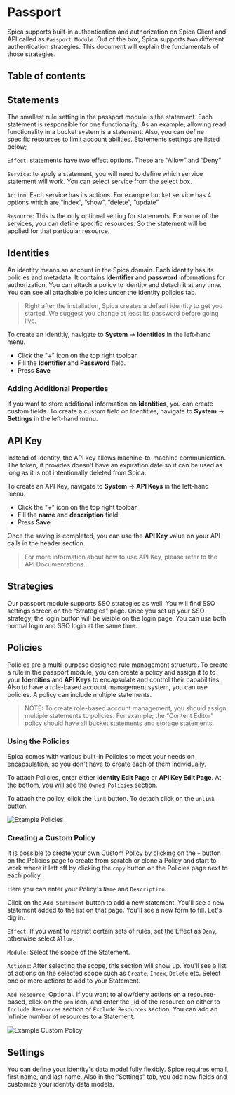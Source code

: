 # Passport

Spica supports built-in authentication and authorization on Spica Client and API called as `Passport Module`. Out of the box, Spica supports two different authentication strategies. This document will explain the fundamentals of those strategies.

## Table of contents

## Statements
The smallest rule setting in the passport module is the statement. Each statement is responsible for one functionality. As an example; allowing read functionality in a bucket system is a statement. Also, you can define specific resources to limit account abilities. Statements settings are listed below;

`Effect`: statements have two effect options. These are “Allow” and “Deny”

`Service`: to apply a statement, you will need to define which service statement will work. You can select service from the select box.

`Action`: Each service has its actions. For example bucket service has 4 options which are “index”, ”show”, ”delete”, ”update”

`Resource`: This is the only optional setting for statements. For some of the services, you can define specific resources. So the statement will be applied for that particular resource.

## Identities
An identity means an account in the Spica domain. Each identity has its policies and metadata. It contains **identifier** and **password** informations for authorization. You can attach a policy to identity and detach it at any time. You can see all attachable policies under the identity policies tab. 

> Right after the installation, Spica creates a default identity to get you started. We suggest you change at least its password before going live.

To create an Identitiy, navigate to **System** -> **Identities** in the left-hand menu.

- Click the "+" icon on the top right toolbar.
- Fill the **Identifier** and **Password** field.
- Press **Save**

### Adding Additional Properties

If you want to store additional information on **Identities**, you can create custom fields. To create a custom field on Identities, navigate to **System** -> **Settings** in the left-hand menu.

## API Key

Instead of Identity, the API key allows machine-to-machine communication. The token, it provides doesn't have an expiration date so it can be used as long as it is not intentionally deleted from Spica.

To create an API Key, navigate to **System** -> **API Keys** in the left-hand menu.

- Click the "+" icon on the top right toolbar.
- Fill the **name** and **description** field.
- Press **Save**

Once the saving is completed, you can use the **API Key** value on your API calls in the header section.

> For more information about how to use API Key, please refer to the API Documentations.

## Strategies
Our passport module supports SSO strategies as well. You will find SSO settings screen on the “Strategies” page. Once you set up your SSO strategy, the login button will be visible on the login page. You can use both normal login and SSO login at the same time.

## Policies


Policies are a multi-purpose designed rule management structure. To create a rule in the passport module, you can create a policy and assign it to to your **Identities** and **API Keys** to encapsulate and control their capabilities. Also to have a role-based account management system, you can use policies. A policy can include multiple statements. 

> NOTE: To create role-based account management, you should assign multiple statements to policies. For example; the “Content Editor” policy should have all bucket statements and storage statements.

### Using the Policies

Spica comes with various built-in Policies to meet your needs on encapsulation, so you don't have to create each of them individually.

To attach Policies, enter either **Identity Edit Page** or **API Key Edit Page**. At the bottom, you will see the `Owned Policies` section.

To attach the policy, click the `link` button. To detach click on the `unlink` button.

![Example Policies](assets/images/docs/passport/policies.png)

### Creating a Custom Policy

It is possible to create your own Custom Policy by clicking on the `+` button on the Policies page to create from scratch or clone a Policy and start to work where it left off by clicking the `copy` button on the Policies page next to each policy.

Here you can enter your Policy's `Name` and `Description`.

Click on the `Add Statement` button to add a new statement. You'll see a new statement added to the list on that page. You'll see a new form to fill. Let's dig in.

`Effect`: If you want to restrict certain sets of rules, set the Effect as `Deny`, otherwise select `Allow`.

`Module`: Select the scope of the Statement.

`Actions`: After selecting the scope, this section will show up. You'll see a list of actions on the selected scope such as `Create`, `Index`, `Delete` etc. Select one or more actions to add to your Statement.

`Add Resource`: Optional. If you want to allow/deny actions on a resource-based, click on the `pen` icon, and enter the \_id of the resource on either to `Include Resources` section or `Exclude Resources` section. You can add an infinite number of resources to a Statement.

![Example Custom Policy](assets/images/docs/passport/custom_policies.png)

## Settings
You can define your identity's data model fully flexibly. Spice requires email, first name, and last name. Also in the “Settings” tab, you add new fields and customize your identity data models.
